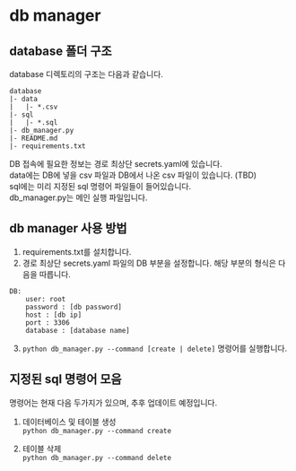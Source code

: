 # db manager

## database 폴더 구조

database 디렉토리의 구조는 다음과 같습니다.

```
database
|- data
|   |- *.csv
|- sql
|   |- *.sql
|- db_manager.py
|- README.md
|- requirements.txt
```

DB 접속에 필요한 정보는 경로 최상단 secrets.yaml에 있습니다.  
data에는 DB에 넣을 csv 파일과 DB에서 나온 csv 파일이 있습니다. (TBD)  
sql에는 미리 지정된 sql 명령어 파일들이 들어있습니다.  
db_manager.py는 메인 실행 파일입니다.  

## db manager 사용 방법

1. requirements.txt를 설치합니다.  
2. 경로 최상단 secrets.yaml 파일의 DB 부분을 설정합니다. 해당 부분의 형식은 다음을 따릅니다.
```
DB:  
    user: root  
    password : [db password]  
    host : [db ip]  
    port : 3306  
    database : [database name]  
```  
3. ```python db_manager.py --command [create | delete]``` 명령어를 실행합니다.  

## 지정된 sql 명령어 모음 

명령어는 현재 다음 두가지가 있으며, 추후 업데이트 예정입니다.  

1. 데이터베이스 및 테이블 생성  
```python db_manager.py --command create```  
  
2. 테이블 삭제  
```python db_manager.py --command delete```  